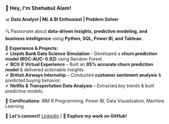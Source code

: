 ### 👋 Hey, I'm Shehabul Alam!  

📊 **Data Analyst | ML & BI Enthusiast | Problem Solver**  

🔍 Passionate about **data-driven insights, predictive modeling, and business intelligence** using **Python, SQL, Power BI, and Tableau**.  

🚀 **Experience & Projects:**  
✔ **Lloyds Bank Data Science Simulation** – Developed a **churn prediction model (ROC-AUC: 0.92)** using Random Forest.  
✔ **BCG X Virtual Experience** – Built an **85% accurate churn prediction model** & delivered actionable insights.  
✔ **British Airways Internship** – Conducted **customer sentiment analysis** & predicted buying behavior.  
✔ **Netflix & Transportation Data Analysis** – Extracted key trends & built predictive models.  

📜 **Certifications:** IBM R Programming, Power BI, Data Visualization, Machine Learning.  

📩 **Let's connect!** [LinkedIn](https://linkedin.com/in/shehabulalam01) | 🚀 **Explore my work on GitHub!**  

